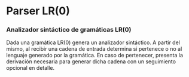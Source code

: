# Parser LR(0)
### Analizador sintáctico de gramáticas LR(0)
Dada una gramática LR(0) genera un analizador sintáctico. A partir del mismo, al recibir una cadena de entrada determina si pertenece o no al lenguaje generado por la gramática.
En caso de pertenecer, presenta la derivación necesaria para generar dicha cadena con un seguimiento opcional en detalle.
